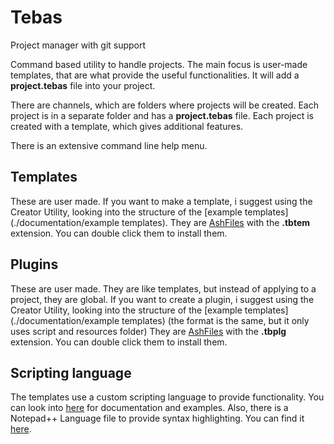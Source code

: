 # Tebas

Project manager with git support

Command based utility to handle projects. The main focus is user-made templates, that are what provide the useful functionalities.
It will add a **project.tebas** file into your project.

There are channels, which are folders where projects will be created. Each project is in a separate folder and has a **project.tebas** file.
Each project is created with a template, which gives additional features.

There is an extensive command line help menu.

## Templates
These are user made. If you want to make a template, i suggest using the Creator Utility, looking into the structure of the [example templates](./documentation/example templates).
They are [AshFiles](https://github.com/Dumbelfo08/AshLib) with the **.tbtem** extension. You can double click them to install them.

## Plugins
These are user made. They are like templates, but instead of applying to a project, they are global. If you want to create a plugin, i suggest using the Creator Utility, looking into the structure of the [example templates](./documentation/example templates) (the format is the same, but it only uses script and resources folder)
They are [AshFiles](https://github.com/Dumbelfo08/AshLib) with the **.tbplg** extension. You can double click them to install them.

## Scripting language
The templates use a custom scripting language to provide functionality. You can look into [here](./documentation/scripts) for documentation and examples.
Also, there is a Notepad++ Language file to provide syntax highlighting. You can find it [here](./n++).